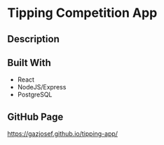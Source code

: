 # Tipping Competition App

## Description

## Built With

- React
- NodeJS/Express
- PostgreSQL

## GitHub Page
https://gazjosef.github.io/tipping-app/
